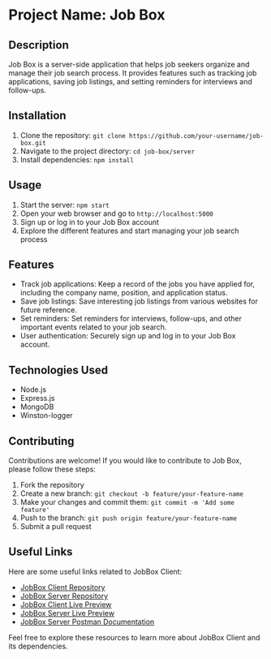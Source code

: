 # Project Name: Job Box

## Description

Job Box is a server-side application that helps job seekers organize and manage their job search process. It provides features such as tracking job applications, saving job listings, and setting reminders for interviews and follow-ups.

## Installation

1. Clone the repository: `git clone https://github.com/your-username/job-box.git`
2. Navigate to the project directory: `cd job-box/server`
3. Install dependencies: `npm install`

## Usage

1. Start the server: `npm start`
2. Open your web browser and go to `http://localhost:5000`
3. Sign up or log in to your Job Box account
4. Explore the different features and start managing your job search process

## Features

- Track job applications: Keep a record of the jobs you have applied for, including the company name, position, and application status.
- Save job listings: Save interesting job listings from various websites for future reference.
- Set reminders: Set reminders for interviews, follow-ups, and other important events related to your job search.
- User authentication: Securely sign up and log in to your Job Box account.

## Technologies Used

- Node.js
- Express.js
- MongoDB
- Winston-logger

## Contributing

Contributions are welcome! If you would like to contribute to Job Box, please follow these steps:

1. Fork the repository
2. Create a new branch: `git checkout -b feature/your-feature-name`
3. Make your changes and commit them: `git commit -m 'Add some feature'`
4. Push to the branch: `git push origin feature/your-feature-name`
5. Submit a pull request

## Useful Links

Here are some useful links related to JobBox Client:

- [JobBox Client Repository](https://github.com/md-rejoyan-islam/job-box-client)
- [JobBox Server Repository](https://github.com/md-rejoyan-islam/job-box-server.git)
- [JobBox Client Live Preview](https://github.com/md-rejoyan-islam/job-box-server.git)
- [JobBox Server Live Preview](https://github.com/md-rejoyan-islam/job-box-server.git)
- [JobBox Server Postman Documentation](https://github.com/md-rejoyan-islam/job-box-server.git)

Feel free to explore these resources to learn more about JobBox Client and its dependencies.
